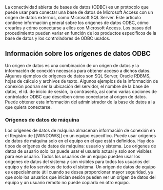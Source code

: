 La conectividad abierta de bases de datos (ODBC) es un protocolo que puede usar para conectar una base de datos de Microsoft Access con un origen de datos externos, como Microsoft SQL Server. Este artículo contiene información general sobre los orígenes de datos ODBC, cómo crearlos y cómo conectarse a ellos con Microsoft Access. Los pasos del procedimiento pueden variar en función de los productos específicos de la base de datos y los controladores de ODBC usados.

## Información sobre los orígenes de datos ODBC

Un origen de datos es una combinación de un origen de datos y la información de conexión necesaria para obtener acceso a dichos datos. Algunos ejemplos de orígenes de datos son SQL Server, Oracle RDBMS, hojas de cálculo y archivos de texto. Algunos ejemplos de la información de conexión podrían ser la ubicación del servidor, el nombre de la base de datos, el id. de inicio de sesión, la contraseña, así como varias opciones de controlador ODBC que describen cómo conectarse al origen de datos. Puede obtener esta información del administrador de la base de datos a la que quiera conectarse.

### Orígenes de datos de máquina

Los orígenes de datos de máquina almacenan información de conexión en el Registro de [[WINDOWS]] en un equipo específico. Puede usar orígenes de datos de máquina solo en el equipo en el que están definidos. Hay dos tipos de orígenes de datos de máquina: usuario y sistema. Los orígenes de datos de usuario solo los puede usar el usuario actual y solo son visibles para ese usuario. Todos los usuarios de un equipo pueden usar los orígenes de datos del sistema y son visibles para todos los usuarios del equipo y de los servicios de todo el sistema. Un origen de datos de equipo es especialmente útil cuando se desea proporcionar mayor seguridad, ya que solo los usuarios que inician sesión pueden ver un origen de datos del equipo y un usuario remoto no puede copiarlo en otro equipo.